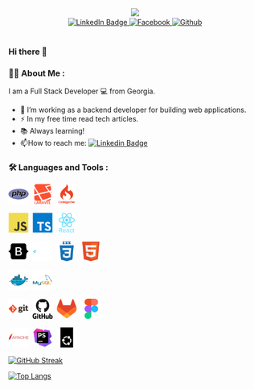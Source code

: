 <div id="header" align="center">
  <img src="https://media.giphy.com/media/juua9i2c2fA0AIp2iq/giphy.gif" width="300"/>
<div id="badges">
  <a href="https://www.linkedin.com/in/narine-hovhannisyan-6ab85a230">
    <img src="https://img.shields.io/badge/LinkedIn-blue?style=for-the-badge&logo=linkedin&logoColor=white" alt="LinkedIn Badge"/>
  </a>
  <a href="https://www.facebook.com/narine.hovhannisyan.2020">
   <img src="https://img.shields.io/badge/Facebook-blue?style=for-the-badge&logo=facebook&logoColor=white" alt="Facebook"/>
  </a>
  <a href="https://github.com/hovhannisyannarine/hovhannisyannarine">
   <img src="https://img.shields.io/badge/Github-gray?style=for-the-badge&logo=github&logoColor=white" alt="Github"/>
  </a>
</div>
  <div id="badges">
<img src="https://komarev.com/ghpvc/?username=hovhannisyannarine&style=flat-square&color=blue" alt=""/>
</div>
</div>

### Hi there 👋

### :woman_technologist: About Me :
I am a Full Stack Developer :computer: from Georgia.

- :telescope:  I’m working as a backend  developer for building web applications.
- :zap: In my free time read tech articles.
- :books: Always learning!
- :mailbox:How to reach me: [![Linkedin Badge](https://img.shields.io/badge/-linkedin-blue?style=flat&logo=Linkedin&logoColor=white)](https://www.linkedin.com/in/narine-hovhannisyan-6ab85a230)

### :hammer_and_wrench: Languages and Tools :
<div>
  <img src="https://github.com/devicons/devicon/blob/master/icons/php/php-original.svg" title="PHP" alt="PHP" width="40" height="40"/>&nbsp;
  <img src="https://github.com/devicons/devicon/blob/master/icons/laravel/laravel-plain-wordmark.svg" title="Laravel" alt="Laravel" width="40" height="40"/>&nbsp;
  <img src="https://github.com/devicons/devicon/blob/master/icons/codeigniter/codeigniter-plain-wordmark.svg" title="Codeigniter" alt="Codeigniter" width="40" height="40"/>&nbsp;


  <img src="https://github.com/devicons/devicon/blob/master/icons/javascript/javascript-original.svg" title="JavaScript" alt="JavaScript" width="40" height="40"/>&nbsp;
  <img src="https://github.com/devicons/devicon/blob/master/icons/typescript/typescript-original.svg" title="typescript" alt="typescript" width="40" height="40"/>&nbsp;
  <img src="https://github.com/devicons/devicon/blob/master/icons/react/react-original-wordmark.svg" title="React" alt="React" width="40" height="40"/>&nbsp;


  <img src="https://github.com/devicons/devicon/blob/master/icons/bootstrap/bootstrap-plain.svg"  title="Bootstrap" alt="Bootstrap" width="40" height="40"/>&nbsp;
  <img src="https://github.com/devicons/devicon/blob/master/icons/tailwindcss/tailwindcss-original-wordmark.svg"  title="tailwindcss" alt="tailwindcss" width="40" height="40"/>&nbsp;
  <img src="https://github.com/devicons/devicon/blob/master/icons/css3/css3-plain-wordmark.svg"  title="CSS3" alt="CSS" width="40" height="40"/>&nbsp;
  <img src="https://github.com/devicons/devicon/blob/master/icons/html5/html5-original.svg" title="HTML5" alt="HTML" width="40" height="40"/>&nbsp;


  <img src="https://github.com/devicons/devicon/blob/master/icons/docker/docker-original.svg" title="Docker" alt="Docker" width="40" height="40"/>&nbsp;
  <img src="https://github.com/devicons/devicon/blob/master/icons/mysql/mysql-original-wordmark.svg" title="MySQL"  alt="MySQL" width="40" height="40"/>&nbsp;

  
  <img src="https://github.com/devicons/devicon/blob/master/icons/git/git-original-wordmark.svg" title="Git" alt="Git" width="40" height="40"/>&nbsp;
  <img src="https://github.com/devicons/devicon/blob/master/icons/github/github-original-wordmark.svg" title="github" alt="github" width="40" height="40"/>&nbsp;
  <img src="https://github.com/devicons/devicon/blob/master/icons/gitlab/gitlab-original.svg" title="gitlab" alt="gitlab" width="40" height="40"/>&nbsp;
<img src="https://raw.githubusercontent.com/devicons/devicon/55609aa5bd817ff167afce0d965585c92040787a/icons/figma/figma-original.svg" title="Figma"  alt="MySQL" width="40" height="40"/>&nbsp;


  <img src="https://github.com/devicons/devicon/blob/master/icons/apache/apache-original-wordmark.svg" title="Apache" alt="Apache" width="40" height="40"/>&nbsp;
  <img src="https://github.com/devicons/devicon/blob/master/icons/phpstorm/phpstorm-original.svg" title="phpstorm" alt="phpstorm" width="40" height="40"/>&nbsp;
  <img src="https://github.com/devicons/devicon/blob/master/icons/ubuntu/ubuntu-plain.svg" title="Ubuntu" alt="Ubuntu" width="40" height="40"/>&nbsp;
  
[![GitHub Streak](http://github-readme-streak-stats.herokuapp.com?user=hovhannisyannarine)](https://git.io/streak-stats)

[![Top Langs](https://github-readme-stats.vercel.app/api/top-langs/?username=hovhannisyannarine&layout=compact)](https://github.com/anuraghazra/github-readme-stats)

</div>
